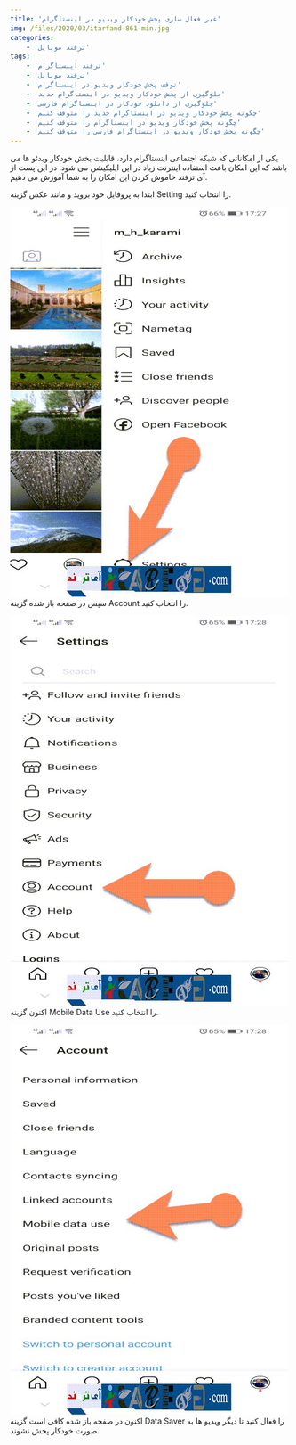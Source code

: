 ```yaml
---
title: 'غیر فعال سازی پخش خودکار ویدیو در اینستاگرام'
img: /files/2020/03/itarfand-861-min.jpg
categories:
    - 'ترفند موبایل'
tags:
    - 'ترفند اینستاگرام'
    - 'ترفند موبایل'
    - 'توقف پخش خودکار ویدیو در اینستاگرام'
    - 'جلوگیری از پخش خودکار ویدیو در اینستاگرام جدید'
    - 'جلوگیری از دانلود خودکار در اینستاگرام فارسی'
    - 'چگونه پخش خودکار ویدیو در اینستاگرام جدید را متوقف کنیم'
    - 'چگونه پخش خودکار ویدیو در اینستاگرام را متوقف کنیم'
    - 'چگونه پخش خودکار ویدیو در اینستاگرام فارسی را متوقف کنیم'
---
```


یکی از امکاناتی که شبکه اجتماعی اینستاگرام دارد، قابلیت بخش خودکار ویدئو ها می باشد که این امکان باعث استفاده اینترنت زیاد در این اپلیکیشن می شود. در این پست از آی ترفند خاموش کردن این امکان را به شما آموزش می دهیم.

ابتدا به پروفایل خود بروید و مانند عکس گزینه Setting را انتخاب کنید.

![mhkarami97](/files/2020/03/itarfand-857-min.jpg)  
سپس در صفحه باز شده گزینه Account را انتخاب کنید.

![mhkarami97](/files/2020/03/itarfand-858-min.jpg)  
اکنون گزینه Mobile Data Use را انتخاب کنید.

![mhkarami97](/files/2020/03/itarfand-859-min.jpg)  
اکنون در صفحه باز شده کافی است گزینه Data Saver را فعال کنید تا دیگر ویدیو ها به صورت خودکار پخش نشوند.